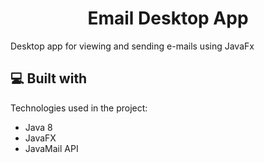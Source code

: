 <h1 align="center" id="title">Email Desktop App</h1>

<p id="description">Desktop app for viewing and sending e-mails using JavaFx</p>

  
  
<h2>💻 Built with</h2>

Technologies used in the project:

*   Java 8
*   JavaFX
*   JavaMail API